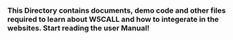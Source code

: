 ### This Directory contains documents, demo code and other files required to learn about W5CALL and how to integerate in the websites. Start reading the user Manual!
